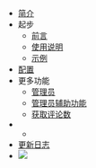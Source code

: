 - [简介](/zh-cn/README.md#简介)
- 起步
    + [前言](/zh-cn/preface.md)
    + [使用说明](/zh-cn/usage.md)
    + [示例](/zh-cn/examples.md)
- [配置](/zh-cn/configuration.md)
- 更多功能
    + [管理员](/zh-cn/admin.md)
    + [管理员辅助功能](/zh-cn/admin-helpers.md)
    + [获取评论数](/zh-cn/get-discussion-count.md)
- -
- [更新日志](/zh-cn/update-log.md)
- [![](https://img.shields.io/npm/v/wildfire.svg?style=flat-square)](https://www.npmjs.com/wildfire)
